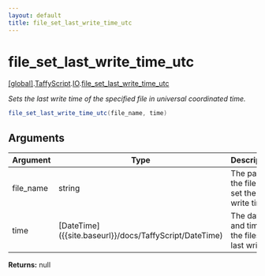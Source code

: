 ```yaml
---
layout: default
title: file_set_last_write_time_utc
---
```


# file_set_last_write_time_utc

[\[global\]]({{site.baseurl}}/docs/).[TaffyScript]({{site.baseurl}}/docs/TaffyScript/).[IO]({{site.baseurl}}/docs/TaffyScript/IO/).[file_set_last_write_time_utc]({{site.baseurl}}/docs/TaffyScript/IO/file_set_last_write_time_utc/)

_Sets the last write time of the specified file in universal coordinated time._

```cs
file_set_last_write_time_utc(file_name, time)
```

## Arguments

<table>
  <col width="15%">
  <col width="15%">
  <thead>
    <tr>
      <th>Argument</th>
      <th>Type</th>
      <th>Description</th>
    </tr>
  </thead>
  <tbody>
    <tr>
      <td>file_name</td>
      <td>string</td>
      <td>The path of the file to set the last write time.</td>
    </tr>
    <tr>
      <td>time</td>
      <td>[DateTime]({{site.baseurl}}/docs/TaffyScript/DateTime)</td>
      <td>The date and time of the files last write.</td>
    </tr>
  </tbody>
</table>

**Returns:** null
